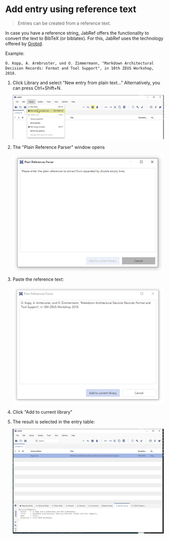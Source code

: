 # Add entry using reference text

> Entries can be created from a reference text.

In case you have a reference string, JabRef offers the functionality to convert the text to BibTeX (or biblatex). For this, JabRef uses the technology offered by [Grobid](https://github.com/kermitt2/grobid).

Example:

```
O. Kopp, A. Armbruster, und O. Zimmermann, "Markdown Architectural Decision Records: Format and Tool Support", in 10th ZEUS Workshop, 2018.
```

1.  Click Library and select "New entry from plain text..." Alternatively, you can press Ctrl+Shift+N.

    <img src="../.gitbook/assets/new-entry-from-plain-text-step-1.png" alt="New entry from plain text" data-size="original">
2.  The "Plain Reference Parser" window opens

    <img src="../.gitbook/assets/new-entry-from-plain-text-step-2 (1).png" alt="Plain Reference Parser" data-size="original">
3.  Paste the reference text:

    <img src="../.gitbook/assets/new-entry-from-plain-text-step-3 (1).png" alt="Paste" data-size="original">
4. Click "Add to current library"
5.  The result is selected in the entry table:

    <img src="../.gitbook/assets/new-entry-from-plain-text-step-4 (1).png" alt="Result of Grobid Parsing" data-size="original">
